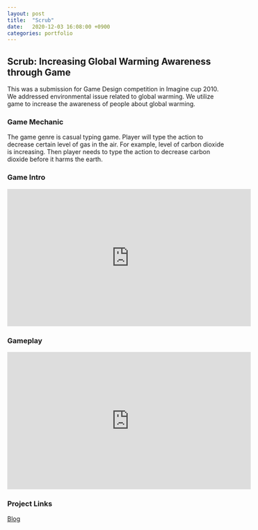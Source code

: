 ```yaml
---
layout: post
title:  "Scrub"
date:   2020-12-03 16:08:00 +0900
categories: portfolio
---
```

## Scrub: Increasing Global Warming Awareness through Game
This was a submission for Game Design competition in Imagine cup 2010. We addressed environmental issue related to global warming. We utilize game to increase the awareness of people about global warming.

### Game Mechanic
The game genre is casual typing game. Player will type the action to decrease certain level of gas in the air. For example, level of carbon dioxide is increasing. Then player needs to type the action to decrease carbon dioxide before it harms the earth.

### Game Intro

<iframe width="560" height="315" src="https://www.youtube.com/embed/FS9OZ4fmZv0" frameborder="0" allow="accelerometer; autoplay; clipboard-write; encrypted-media; gyroscope; picture-in-picture" allowfullscreen></iframe>

### Gameplay

<iframe width="560" height="315" src="https://www.youtube.com/embed/rlI90HFLquE" frameborder="0" allow="accelerometer; autoplay; clipboard-write; encrypted-media; gyroscope; picture-in-picture" allowfullscreen></iframe>

### Project Links
[Blog](https://gwteams.wordpress.com/)